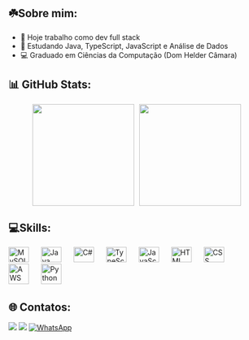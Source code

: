 ## ☘️Sobre mim:

- 🔭 Hoje trabalho como dev full stack
- 🌱 Estudando Java, TypeScript, JavaScript e Análise de Dados
- 💻 Graduado em Ciências da Computação (Dom Helder Câmara)

## 📊 GitHub Stats:
<div style="display: flex; justify-content: center; gap: 10px;">
  <a href="https://github.com/anuraghazra/github-readme-stats">
    <img height="200" src="https://github-readme-stats.vercel.app/api?username=Matheus-Mastellona&show_icons=true&theme=holi&include_all_commits=true" />
  </a>
  <a href="https://github.com/anuraghazra/convoychat">
    <img height="200" src="https://github-readme-stats.vercel.app/api/top-langs?username=Matheus-Mastellona&layout=compact&langs_count=8&card_width=320&theme=holi" />
  </a>
</div>



## 💻Skills:
<div>
  <img src="https://cdn.jsdelivr.net/gh/devicons/devicon/icons/mysql/mysql-original.svg" alt="MySQL" width="40" height="30" style="margin-right: 20px;" />
  <img src="https://cdn.jsdelivr.net/gh/devicons/devicon/icons/java/java-original.svg" alt="Java" width="40" height="30" style="margin-right: 20px;" />
  <img src="https://cdn.jsdelivr.net/gh/devicons/devicon/icons/csharp/csharp-original.svg" alt="C#" width="40" height="30" style="margin-right: 20px;" />
  <img src="https://cdn.jsdelivr.net/gh/devicons/devicon/icons/typescript/typescript-original.svg" alt="TypeScript" width="40" height="30" style="margin-right: 20px;" />
  <img src="https://cdn.jsdelivr.net/gh/devicons/devicon/icons/javascript/javascript-original.svg" alt="JavaScript" width="40" height="30" style="margin-right: 20px;"/>
  <img src="https://cdn.jsdelivr.net/gh/devicons/devicon/icons/html5/html5-original.svg" alt="HTML" width="40" height="30" style="margin-right: 20px;" />
  <img src="https://cdn.jsdelivr.net/gh/devicons/devicon/icons/css3/css3-original.svg" alt="CSS" width="40" height="30" style="margin-right: 20px;" />
  <img src="https://img.icons8.com/color/48/000000/amazon-web-services.png" alt="AWS" width="40" height="40" style="margin-right: 20px;" />
  <img src="https://img.icons8.com/color/48/000000/python.png" alt="Python" width="40" height="40" style="margin-right: 20px;" />
</div>

## 🌐 Contatos:

<div> 
  <a href = "mailto:matheusmastelloni@gmail.com"><img src="https://img.shields.io/badge/-Gmail-%23333?style=for-the-badge&logo=gmail&logoColor=white" target="_blank"></a>
  <a href="https://www.linkedin.com/in/matheusmastellona/" target="_blank"><img src="https://img.shields.io/badge/-LinkedIn-%230077B5?style=for-the-badge&logo=linkedin&logoColor=white" target="_blank"></a> 
  <a href="https://wa.me/5531998143062" target="_blank"><img src="https://img.shields.io/badge/-WhatsApp-25D366?style=for-the-badge&logo=whatsapp&logoColor=white" alt="WhatsApp" /></a>
</div>
